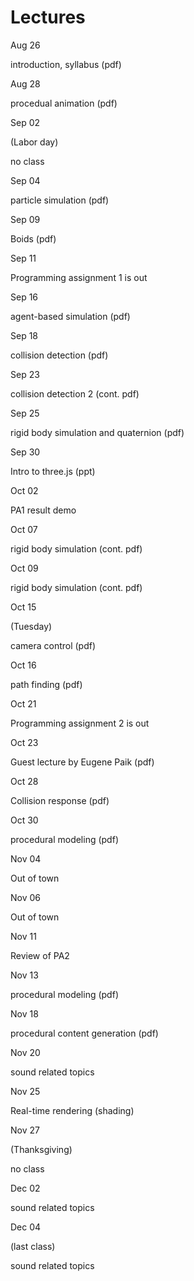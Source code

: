 # Lectures

Aug 26

introduction, syllabus (pdf)

Aug 28

procedual animation (pdf)

Sep 02

(Labor day)

no class

Sep 04

particle simulation (pdf)

Sep 09

Boids (pdf)

Sep 11

Programming assignment 1 is out

Sep 16

agent-based simulation (pdf)

Sep 18

collision detection (pdf)

Sep 23

collision detection 2 (cont. pdf)

Sep 25

rigid body simulation and quaternion (pdf)

Sep 30

Intro to three.js (ppt)

Oct 02

PA1 result demo

Oct 07

rigid body simulation (cont. pdf)

Oct 09

rigid body simulation (cont. pdf)

Oct 15

 (Tuesday)

camera control (pdf)

Oct 16

path finding (pdf)

Oct 21

Programming assignment 2 is out

Oct 23

Guest lecture by Eugene Paik (pdf)

Oct 28

Collision response (pdf)

Oct 30

procedural modeling (pdf)

Nov 04

Out of town

Nov 06

Out of town

Nov 11

Review of PA2

Nov 13

procedural modeling (pdf)

Nov 18

procedural content generation (pdf)

Nov 20

sound related topics

Nov 25

Real-time rendering (shading)

Nov 27

(Thanksgiving)

no class

Dec 02

sound related topics

Dec 04

(last class)

sound related topics

 
